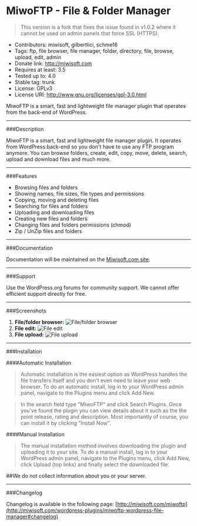 MiwoFTP - File & Folder Manager
====


>This version is a fork that fixes the issue found in v1.0.2 where it cannot be used on admin panels that force SSL (HTTPS).


* Contributors: miwisoft, gilbertlici, schme16
* Tags: ftp, file browser, file manager, folder, directory, file, browse, upload, edit, admin
* Donate link: http://miwisoft.com
* Requires at least: 3.5
* Tested up to: 4.0
* Stable tag: trunk
* License: GPLv3
* License URI: http://www.gnu.org/licenses/gpl-3.0.html

MiwoFTP is a smart, fast and lightweight file manager plugin that operates from the back-end of WordPress.

___

###Description

MiwoFTP is a smart, fast and lightweight file manager plugin. It operates from WordPress back-end so you don't have to use any FTP program anymore. You can browse folders, create, edit, copy, move, delete, search, upload and download files and much more.

___

###Features

* Browsing files and folders
* Showing names, file sizes, file types and permissions
* Copying, moving and deleting files
* Searching for files and folders
* Uploading and downloading files
* Creating new files and folders
* Changing files and folders permissions (chmod)
* Zip / UnZip files and folders

___

###Documentation

Documentation will be maintained on the [Miwisoft.com site](http://miwisoft.com/support).

___

###Support

Use the WordPress.org forums for community support. We cannot offer efficient support directly for free.

___

###Screenshots
1. **File/folder browser:** ![File/folder browser](https://raw.githubusercontent.com/usq-media-services/miwoftp/master/screenshots/file-folder-browser.png "File/folder browser")
2. **File edit:** ![File edit](https://raw.githubusercontent.com/usq-media-services/miwoftp/master/screenshots/file-edit.png  "File edit")
3. **File upload:** ![File upload](https://raw.githubusercontent.com/usq-media-services/miwoftp/master/screenshots/file-upload.png "File upload")

___

###Installation

####Automatic Installation
>Automatic installation is the easiest option as WordPress handles the file transfers itself and you don't even need to leave your web browser. To do an automatic install, log in to your WordPress admin panel, navigate to the Plugins menu and click Add New.

>In the search field type "MiwoFTP" and click Search Plugins. Once you've found the plugin you can view details about it such as the the point release, rating and description. Most importantly of course, you can install it by clicking "Install Now".

####Manual Installation

>The manual installation method involves downloading the plugin and uploading it to your site. To do a manual install, log in to your WordPress admin panel, navigate to the Plugins menu, click Add New, click Upload (top links) and finally select the downloaded file.

##We do not collect information about you or your server.

___

###Changelog

Changelog is available in the following page: [http://miwisoft.com/miwoftp](http://miwisoft.com/wordpress-plugins/miwoftp-wordpress-file-manager#changelog)
